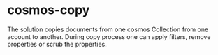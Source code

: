# cosmos-copy
The solution copies documents from one cosmos Collection from one account to another. During copy process one can apply filters, remove properties or scrub the properties.
